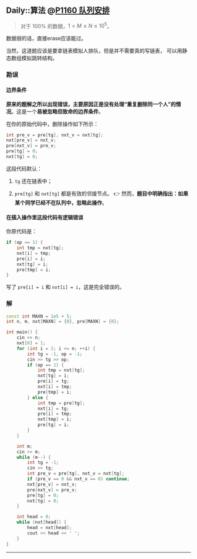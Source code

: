 ## Daily::算法 @[P1160 队列安排](https://www.luogu.com.cn/training/113#problems)
> 对于 100% 的数据，$1<M≤N≤10^5$。

数据弱的话，直接erase应该能过。

当然，这道题应该是要拿链表模拟人排队，但是并不需要真的写链表，
可以用静态数组模拟跳转结构。
### 勘误
#### 边界条件
**原来的题解之所以出现错误，主要原因正是没有处理“重复删除同一个人”的情况**。这是一个**易被忽略但致命的边界条件**。

在你的原始代码中，删除操作如下所示：
```cpp
int pre_v = pre[tg], nxt_v = nxt[tg];
nxt[pre_v] = nxt_v;
pre[nxt_v] = pre_v;
pre[tg] = 0;
nxt[tg] = 0;
```
这段代码默认：

1. `tg` 还在链表中；
    
2. `pre[tg]` 和 `nxt[tg]` 都是有效的邻接节点。
👉 然而，**题目中明确指出：如果某个同学已经不在队列中，忽略此操作**。

#### 在**插入操作**里这段代码有逻辑错误
你原代码是：
```cpp
if (op == 1) {
    int tmp = nxt[tg];
    nxt[i] = tmp;
    pre[i] = i;
    nxt[tg] = i;
    pre[tmp] = i;
}

```
写了 `pre[i] = i` 和 `nxt[i] = i`，这是完全错误的。
### 解
```cpp
const int MAXN = 1e5 + 5;
int n, m, nxt[MAXN] = {0}, pre[MAXN] = {0};

int main() {
    cin >> n;
    nxt[0] = 1;
    for (int i = 2; i <= n; ++i) {
        int tg = -1, op = -1;
        cin >> tg >> op;
        if (op == 1) {
            int tmp = nxt[tg];
            nxt[tg] = i;
            pre[i] = tg;
            nxt[i] = tmp;
            pre[tmp] = i;
        } else {
            int tmp = pre[tg];
            nxt[i] = tg;
            pre[i] = tmp;
            nxt[tmp] = i;
            pre[tg] = i;
        }
    }

    int m;
    cin >> m;
    while (m--) {
        int tg = -1;
        cin >> tg;
        int pre_v = pre[tg], nxt_v = nxt[tg];
        if (pre_v == 0 && nxt_v == 0) continue;
        nxt[pre_v] = nxt_v;
        pre[nxt_v] = pre_v;
        pre[tg] = 0;
        nxt[tg] = 0;
    }

    int head = 0;
    while (nxt[head]) {
        head = nxt[head];
        cout << head << ' ';
    }
}
```

---
